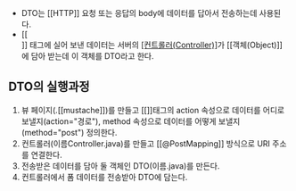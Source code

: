 - DTO는 [[HTTP]] 요청 또는 응답의 body에 데이터를 답아서 전송하는데 사용된다.
- [[<form>]] 태그에 실어 보낸 데이터는 서버의 [[컨트롤러(Controller)]](컨트롤러)가 [[객체(Object)]]에 담아 받는데 이 객체를 DTO라고 한다.

## DTO의 실행과정
1. 뷰 페이지(.[[mustache]])를 만들고 [[<form>]]태그의 action 속성으로 데이터를 어디로 보낼지(action="경로"), method 속성으로 데이터를 어떻게 보낼지(method="post") 정의한다.
2. 컨트롤러(이름Controller.java)를 만들고 [[@PostMapping]] 방식으로 URI 주소를 연결한다.
3. 전송받은 데이터를 담아 둘 객체인 DTO(이름.java)를 만든다.
4. 컨트롤러에서 폼 데이터를 전송받아 DTO에 담는다. 


